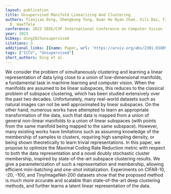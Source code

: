 ```yaml
---
layout: publication
title: Unsupervised Manifold Linearizing And Clustering
authors: Tianjiao Ding, Shengbang Tong, Kwan Ho Ryan Chan, Xili Dai, Yi Ma, Benjamin
  D. Haeffele
conference: 2023 IEEE/CVF International Conference on Computer Vision (ICCV)
year: 2023
bibkey: ding2023unsupervised
citations: 3
additional_links: [{name: Paper, url: 'https://arxiv.org/abs/2301.01805'}]
tags: ["ICCV", "Unsupervised"]
short_authors: Ding et al.
---
```

We consider the problem of simultaneously clustering and learning a linear
representation of data lying close to a union of low-dimensional manifolds, a
fundamental task in machine learning and computer vision. When the manifolds
are assumed to be linear subspaces, this reduces to the classical problem of
subspace clustering, which has been studied extensively over the past two
decades. Unfortunately, many real-world datasets such as natural images can not
be well approximated by linear subspaces. On the other hand, numerous works
have attempted to learn an appropriate transformation of the data, such that
data is mapped from a union of general non-linear manifolds to a union of
linear subspaces (with points from the same manifold being mapped to the same
subspace). However, many existing works have limitations such as assuming
knowledge of the membership of samples to clusters, requiring high sampling
density, or being shown theoretically to learn trivial representations. In this
paper, we propose to optimize the Maximal Coding Rate Reduction metric with
respect to both the data representation and a novel doubly stochastic cluster
membership, inspired by state-of-the-art subspace clustering results. We give a
parameterization of such a representation and membership, allowing efficient
mini-batching and one-shot initialization. Experiments on CIFAR-10, -20, -100,
and TinyImageNet-200 datasets show that the proposed method is much more
accurate and scalable than state-of-the-art deep clustering methods, and
further learns a latent linear representation of the data.